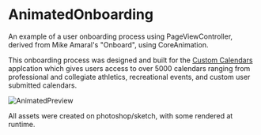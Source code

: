 # AnimatedOnboarding

An example of a user onboarding process using PageViewController, derived from Mike Amaral's "Onboard", using CoreAnimation.

This onboarding process was designed and built for the [Custom Calendars](https://itunes.apple.com/us/app/custom-calendars-sports-social/id993245081?mt=8) applcation which gives users access to over 5000 calendars ranging from professional and collegiate athletics, recreational events, and custom user submitted calendars. 

![AnimatedPreview](https://github.com/mamaral/Onboard/blob/master/Screenshots/almanac.gif)

All assets were created on photoshop/sketch, with some rendered at runtime.  

